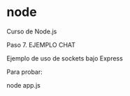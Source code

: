 # node
Curso de Node.js

Paso 7.   EJEMPLO CHAT

Ejemplo de uso de sockets bajo Express



Para probar: 

node app.js